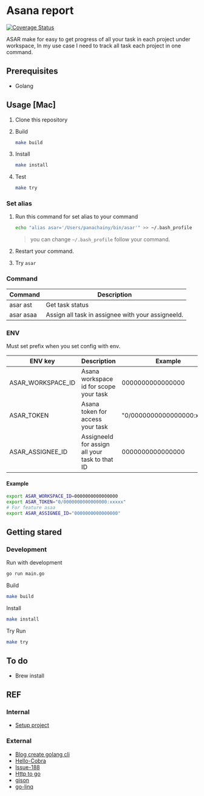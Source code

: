 # Asana report

[![Coverage Status](https://coveralls.io/repos/github/panachainy/asana-report/badge.svg?branch=main)](https://coveralls.io/github/panachainy/asana-report?branch=main)

ASAR make for easy to get progress of all your task in each project under workspace, In my use case I need to track all task each project in one command.

## Prerequisites

- Golang

## Usage [Mac]

1. Clone this repository

2. Build

    ```sh
    make build
    ```

3. Install

    ```sh
    make install
    ```

4. Test

    ```sh
    make try
    ```

### Set alias

1. Run this command for set alias to your command

    ```sh
    echo "alias asar='/Users/panachainy/bin/asar'" >> ~/.bash_profile
    ```

    > you can change `~/.bash_profile` follow your command.

2. Restart your command.

3. Try `asar`

### Command

| Command   | Description                                       |
| --------- | ------------------------------------------------- |
| asar ast  | Get task status                                   |
| asar asaa | Assign all task in assignee with your assigneeId. |

### ENV

Must set prefix when you set config with env.

| ENV key           | Description                                    | Example                    | Remark                                                                                       |
| ----------------- | ---------------------------------------------- | -------------------------- | -------------------------------------------------------------------------------------------- |
| ASAR_WORKSPACE_ID | Asana workspace id for scope your task         | 0000000000000000           | [API check workspaceId from your account](https://app.asana.com/api/1.0/workspaces)          |
| ASAR_TOKEN        | Asana token for access your task               | "0/0000000000000000:xxxxx" | [Create your personal token](https://app.asana.com/0/developer-console)                      |
| ASAR_ASSIGNEE_ID  | AssigneeId for assign all your task to that ID | 0000000000000000           | You can get from ASAR_TOKEN in `"0/0000000000000000:xxxxx"` at `0000000000000000` is your id |

#### Example

```sh
export ASAR_WORKSPACE_ID=0000000000000000
export ASAR_TOKEN="0/0000000000000000:xxxxx"
# For feature asaa
export ASAR_ASSIGNEE_ID="0000000000000000"
```

## Getting stared

### Development

Run with development

```sh
go run main.go
```

Build

```sh
make build
```

Install

```sh
make install
```

Try Run

```sh
make try
```

## To do

- Brew install

## REF

### Internal

- [Setup project](docs/setup-project.md)

### External

- [Blog create golang cli](https://sbstjn.com/blog/create-golang-cli-application-with-cobra-and-goxc/)
- [Hello-Cobra](https://github.com/KEINOS/Hello-Cobra)
- [Issue-188](https://github.com/spf13/viper/issues/188#issuecomment-399884438)
- [Http to go](https://mholt.github.io/curl-to-go/)
- [gjson](https://github.com/tidwall/gjson)
- [go-linq](https://github.com/ahmetb/go-linq)
